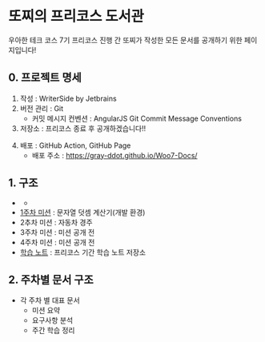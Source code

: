 # 또찌의 프리코스 도서관

우아한 테크 코스 7기 프리코스 진행 간 또찌가 작성한 모든 문서를 공개하기 위한 페이지입니다!

## 0. 프로젝트 명세

1. 작성 : WriterSide by Jetbrains
2. 버전 관리 : Git
    - 커밋 메시지 컨벤션 : AngularJS Git Commit Message Conventions
3. 저장소 : 프리코스 종료 후 공개하겠습니다!!

[//]: # (3. 저장소 : [Github]&#40;https://github.com/GRAY-DDOT/Woo7PrecourseDocs&#41;)

4. 배포 : GitHub Action, GitHub Page
    - 배포 주소 : https://gray-ddot.github.io/Woo7-Docs/

## 1. 구조

- [](또찌의-프리코스-도서관.md)
    - [](문서-관리-규칙.md)
- [1주차 미션](1주차-문자열-덧셈-계산기.md) : 문자열 덧셈 계산기(개발 환경)
- 2추차 미션 : 자동차 경주
- 3주차 미션 : 미션 공개 전
- 4주차 미션 : 미션 공개 전
- [학습 노트](학습-노트-보관소.md) : 프리코스 기간 학습 노트 저장소

## 2. 주차별 문서 구조

- 각 주차 별 대표 문서
    - 미션 요약
    - 요구사항 분석
    - 주간 학습 정리